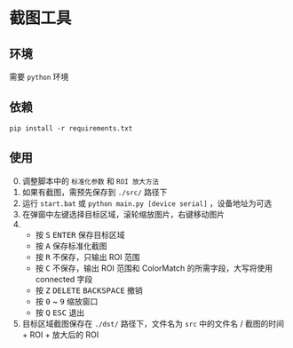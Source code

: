 # 截图工具

## 环境

需要 `python` 环境

## 依赖

```shell
pip install -r requirements.txt
```

## 使用

0. 调整脚本中的 `标准化参数` 和 `ROI 放大方法`
1. 如果有截图，需预先保存到 `./src/` 路径下
2. 运行 `start.bat` 或 `python main.py [device serial]` ，设备地址为可选
3. 在弹窗中左键选择目标区域，滚轮缩放图片，右键移动图片
4.  - 按 <kbd>S</kbd> <kbd>ENTER</kbd> 保存目标区域
    - 按 <kbd>A</kbd> 保存标准化截图
    - 按 <kbd>R</kbd> 不保存，只输出 ROI 范围
    - 按 <kbd>C</kbd> 不保存，输出 ROI 范围和 ColorMatch 的所需字段，大写将使用 connected 字段
    - 按 <kbd>Z</kbd> <kbd>DELETE</kbd> <kbd>BACKSPACE</kbd> 撤销
    - 按 <kbd>0</kbd> ~ <kbd>9</kbd> 缩放窗口
    - 按 <kbd>Q</kbd> <kbd>ESC</kbd> 退出
5. 目标区域截图保存在 `./dst/` 路径下，文件名为 `src` 中的文件名 / 截图的时间 + ROI + 放大后的 ROI
